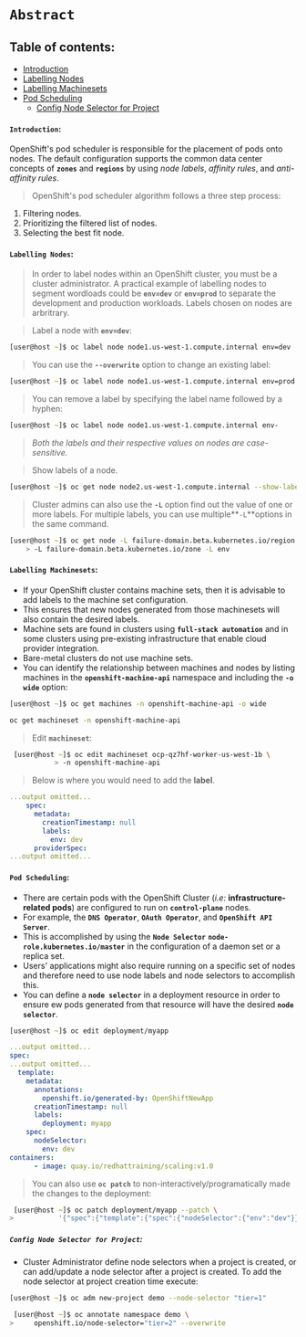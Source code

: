 # **`Abstract`**

## **Table of contents**:
  - [Introduction](#introduction)
  - [Labelling Nodes](#labelling-nodes)
  - [Labelling Machinesets](#labelling-machinesets)
  - [Pod Scheduling](#pod-scheduling)
    - [Config Node Selector for Project](#config-node-selector-for-project)
 
#### **`Introduction`**:

OpenShift's pod scheduler is responsible for the placement of pods onto nodes. The default configuration supports the common data center concepts of **`zones`** and **`regions`** by using *node labels*, *affinity rules*, and *anti-affinity rules*.

> OpenShift's pod scheduler algorithm follows a three step process:

1. Filtering nodes.
2. Prioritizing the filtered list of nodes.
3. Selecting the best fit node.


#### **`Labelling Nodes`**:

> In order to label nodes within an OpenShift cluster, you must be a cluster administrator. A practical example of labelling nodes to segment wordloads could be **`env=dev`** or **`env=prod`** to separate the development and production workloads. Labels chosen on nodes are arbritrary.

> Label a node with **`env=dev`**:

```zsh
[user@host ~]$ oc label node node1.us-west-1.compute.internal env=dev
```

> You can use the **`--overwrite`** option to change an existing label:

```zsh
[user@host ~]$ oc label node node1.us-west-1.compute.internal env=prod --overwrite
```

> You can remove a label by specifying the label name followed by a hyphen:

```zsh
[user@host ~]$ oc label node node1.us-west-1.compute.internal env-
```
> *Both the labels and their respective values on nodes are case-sensitive.*

> Show labels of a node.

```zsh
[user@host ~]$ oc get node node2.us-west-1.compute.internal --show-labels 
```

>  Cluster admins can also use the **`-L`** option find out the value of one or more labels. For multiple labels, you can use multiple**` -L `**options in the same command.

```zsh
[user@host ~]$ oc get node -L failure-domain.beta.kubernetes.io/region \ 
    > -L failure-domain.beta.kubernetes.io/zone -L env
```

#### **`Labelling Machinesets`**:

- If your OpenShift cluster contains machine sets, then it is advisable to add labels to the machine set configuration. 
- This ensures that new nodes generated from those machinesets will also contain the desired labels.
-  Machine sets are found in clusters using **`full-stack automation`** and in some clusters using pre-existing infrastructure that enable cloud provider integration. 
- Bare-metal clusters do not use machine sets.
- You can identify the relationship between machines and nodes by listing machines in the **`openshift-machine-api`** namespace and including the **`-o wide`** option:

```zsh
[user@host ~]$ oc get machines -n openshift-machine-api -o wide
```
```zsh
oc get machineset -n openshift-machine-api
```

> Edit **`machineset`**:

```zsh
 [user@host ~]$ oc edit machineset ocp-qz7hf-worker-us-west-1b \
           > -n openshift-machine-api
 ```

> Below is where you would need to add the **label**.

```yaml 
...output omitted...
    spec:
      metadata:
        creationTimestamp: null
        labels:
          env: dev
      providerSpec:
...output omitted...
```


#### **`Pod Scheduling`**:

- There are certain pods with the OpenShift Cluster (*i.e:* **infrastructure-related pods**) are configured to run on **`control-plane`** nodes.
- For example, the **`DNS Operator`**, **`OAuth Operator`**, and **`OpenShift API Server`**. 
- This is accomplished by using the **`Node Selector`** **`node-role.kubernetes.io/master`** in the configuration of a daemon set or a replica set.
- Users' applications might also require running on a specific set of nodes and therefore need to use node labels and node selectors to accomplish this.
- You can define a **`node selector`** in a deployment resource in order to ensure ew pods generated from that resource will have the desired **`node selector`**. 

```zsh
[user@host ~]$ oc edit deployment/myapp
```

```yaml 
...output omitted...
spec:
...output omitted...
  template:
    metadata:
      annotations:
        openshift.io/generated-by: OpenShiftNewApp
      creationTimestamp: null
      labels:
        deployment: myapp
    spec:
      nodeSelector:
        env: dev
containers:
      - image: quay.io/redhattraining/scaling:v1.0
```

> You can also use **`oc patch`** to non-interactively/programatically made the changes to the deployment:

```zsh
 [user@host ~]$ oc patch deployment/myapp --patch \
>           '{"spec":{"template":{"spec":{"nodeSelector":{"env":"dev"}}}}}'
```

##### **`Config Node Selector for Project`**:

- Cluster Administrator define node selectors when a project is created, or can add/update a node selector after a project is created. To add the node selector at project creation time execute:

```zsh
[user@host ~]$ oc adm new-project demo --node-selector "tier=1"
```

```zsh
 [user@host ~]$ oc annotate namespace demo \
>     openshift.io/node-selector="tier=2" --overwrite
```



